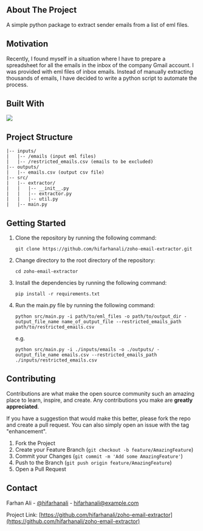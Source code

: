 
<!-- ABOUT THE PROJECT -->
## About The Project
A simple python package to extract sender emails from a list of eml files.

## Motivation
Recently, I found myself in a situation where I have to prepare a spreadsheet for all the emails in the inbox of the company Gmail account.
I was provided with eml files of inbox emails. Instead of manually extracting thousands of emails, I have decided to write a python script to automate the process.


## Built With
<img src="https://img.shields.io/badge/python-3670A0?style=for-the-badge&logo=python&logoColor=ffdd54" />


## Project Structure
    |-- inputs/
    |   |-- /emails (input eml files)
    |   |-- /restricted_emails.csv (emails to be excluded)
    |-- outputs/
    |   |-- emails.csv (output csv file)
    |-- src/
    |   |-- extractor/
    |   |   |-- __init__.py
    |   |   |-- extractor.py
    |   |   |-- util.py
    |   |-- main.py


## Getting Started

1. Clone the repository by running the following command:
    ```
    git clone https://github.com/hifarhanali/zoho-email-extractor.git
    ```

2. Change directory to the root directory of the repository:
    ```
    cd zoho-email-extractor
    ```

3. Install the dependencies by running the following command:
    ```
    pip install -r requirements.txt
    ```

4. Run the main.py file by running the following command:
    ```
    python src/main.py -i path/to/eml_files -o path/to/output_dir -output_file_name name_of_output_file --restricted_emails_path path/to/restricted_emails.csv
    ```
    e.g.
    ```
    python src/main.py -i ./inputs/emails -o ./outputs/ -output_file_name emails.csv --restricted_emails_path ./inputs/restricted_emails.csv
    ```



<!-- CONTRIBUTING -->
## Contributing

Contributions are what make the open source community such an amazing place to learn, inspire, and create. Any contributions you make are **greatly appreciated**.

If you have a suggestion that would make this better, please fork the repo and create a pull request. You can also simply open an issue with the tag "enhancement".

1. Fork the Project
2. Create your Feature Branch (`git checkout -b feature/AmazingFeature`)
3. Commit your Changes (`git commit -m 'Add some AmazingFeature'`)
4. Push to the Branch (`git push origin feature/AmazingFeature`)
5. Open a Pull Request


<!-- CONTACT -->
## Contact

Farhan Ali - [@hifarhanali](https://twitter.com/hifarhanali) - hifarhanali@example.com

Project Link: [https://github.com/hifarhanali/zoho-email-extractor](https://github.com/hifarhanali/zoho-email-extractor)

